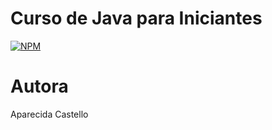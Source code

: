 # Curso de Java para Iniciantes
[![NPM](https://img.shields.io/npm/l/react)](https://github.com/cidacastello/curso-java-iniciantes/blob/main/LICENSE)





# Autora
Aparecida Castello